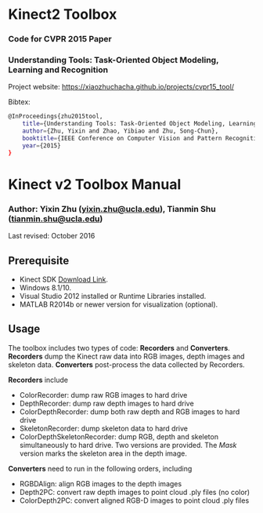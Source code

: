# Kinect2 Toolbox

### Code for CVPR 2015 Paper
### Understanding Tools: Task-Oriented Object Modeling, Learning and Recognition 

Project website: https://xiaozhuchacha.github.io/projects/cvpr15_tool/

Bibtex:
```bash
@InProceedings{zhu2015tool, 
    title={Understanding Tools: Task-Oriented Object Modeling, Learning and Recognition}, 
    author={Zhu, Yixin and Zhao, Yibiao and Zhu, Song-Chun}, 
    booktitle={IEEE Conference on Computer Vision and Pattern Recognition (CVPR)}, 
    year={2015}
}
```

# Kinect v2 Toolbox Manual
### Author: Yixin Zhu (yixin.zhu@ucla.edu), Tianmin Shu (tianmin.shu@ucla.edu)

Last revised: October 2016

## Prerequisite
* Kinect SDK [Download Link](http://www.microsoft.com/en-us/download/details.aspx?id=44561).
* Windows 8.1/10.
* Visual Studio 2012 installed or Runtime Libraries installed.
* MATLAB R2014b or newer version for visualization (optional).

## Usage

The toolbox includes two types of code: **Recorders** and **Converters**. **Recorders** dump the Kinect raw data into RGB images, depth images and skeleton data. **Converters** post-process the data collected by Recorders.

**Recorders** include
* ColorRecorder: dump raw RGB images to hard drive
* DepthRecorder: dump raw depth images to hard drive
* ColorDepthRecorder: dump both raw depth and RGB images to hard drive
* SkeletonRecorder: dump skeleton data to hard drive
* ColorDepthSkeletonRecorder: dump RGB, depth and skeleton simultaneously to hard drive. Two versions are provided. The *Mask* version marks the skeleton area in the depth image.

**Converters** need to run in the following orders, including
* RGBDAlign: align RGB images to the depth images
* Depth2PC: convert raw depth images to point cloud .ply files (no color)
* ColorDepth2PC: convert aligned RGB-D images to point cloud .ply files
